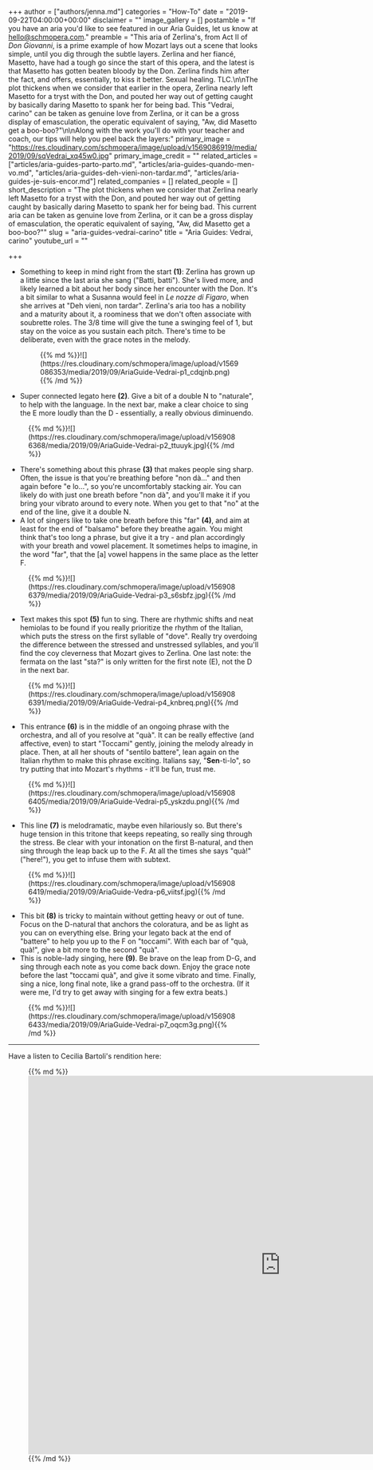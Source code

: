 +++
author = ["authors/jenna.md"]
categories = "How-To"
date = "2019-09-22T04:00:00+00:00"
disclaimer = ""
image_gallery = []
postamble = "If you have an aria you'd like to see featured in our Aria Guides, let us know at [hello@schmopera.com](mailto:hello@schmopera.com)."
preamble = "This aria of Zerlina's, from Act II of _Don Giovanni_, is a prime example of how Mozart lays out a scene that looks simple, until you dig through the subtle layers. Zerlina and her fiancé, Masetto, have had a tough go since the start of this opera, and the latest is that Masetto has gotten beaten bloody by the Don. Zerlina finds him after the fact, and offers, essentially, to kiss it better. Sexual healing. TLC.\n\nThe plot thickens when we consider that earlier in the opera, Zerlina nearly left Masetto for a tryst with the Don, and pouted her way out of getting caught by basically daring Masetto to spank her for being bad. This \"Vedrai, carino\" can be taken as genuine love from Zerlina, or it can be a gross display of emasculation, the operatic equivalent of saying, \"Aw, did Masetto get a boo-boo?\"\n\nAlong with the work you'll do with your teacher and coach, our tips will help you peel back the layers:"
primary_image = "https://res.cloudinary.com/schmopera/image/upload/v1569086919/media/2019/09/sqVedrai_xq45w0.jpg"
primary_image_credit = ""
related_articles = ["articles/aria-guides-parto-parto.md", "articles/aria-guides-quando-men-vo.md", "articles/aria-guides-deh-vieni-non-tardar.md", "articles/aria-guides-je-suis-encor.md"]
related_companies = []
related_people = []
short_description = "The plot thickens when we consider that Zerlina nearly left Masetto for a tryst with the Don, and pouted her way out of getting caught by basically daring Masetto to spank her for being bad. This current aria can be taken as genuine love from Zerlina, or it can be a gross display of emasculation, the operatic equivalent of saying, \"Aw, did Masetto get a boo-boo?\""
slug = "aria-guides-vedrai-carino"
title = "Aria Guides: Vedrai, carino"
youtube_url = ""

+++
* Something to keep in mind right from the start **(1)**: Zerlina has grown up a little since the last aria she sang ("Batti, batti"). She's lived more, and likely learned a bit about her body since her encounter with the Don. It's a bit similar to what a Susanna would feel in _Le nozze di Figaro_, when she arrives at "Deh vieni, non tardar". Zerlina's aria too has a nobility and a maturity about it, a roominess that we don't often associate with soubrette roles. The 3/8 time will give the tune a swinging feel of 1, but stay on the voice as you sustain each pitch. There's time to be deliberate, even with the grace notes in the melody.

  <figure data-type="image">{{% md %}}![](https://res.cloudinary.com/schmopera/image/upload/v1569086353/media/2019/09/AriaGuide-Vedrai-p1_cdqjnb.png){{% /md %}}

  </figure>


* Super connected legato here **(2)**. Give a bit of a double N to "naturale", to help with the language. In the next bar, make a clear choice to sing the E more loudly than the D - essentially, a really obvious diminuendo.

<figure data-type="image">{{% md %}}![](https://res.cloudinary.com/schmopera/image/upload/v1569086368/media/2019/09/AriaGuide-Vedrai-p2_ttuuyk.jpg){{% /md %}}

</figure>

* There's something about this phrase **(3)** that makes people sing sharp. Often, the issue is that you're breathing before "non dà..." and then again before "e lo...", so you're uncomfortably stacking air. You can likely do with just one breath before "non dà", and you'll make it if you bring your vibrato around to every note. When you get to that "no" at the end of the line, give it a double N.
* A lot of singers like to take one breath before this "far" **(4)**, and aim at least for the end of "balsamo" before they breathe again. You might think that's too long a phrase, but give it a try - and plan accordingly with your breath and vowel placement. It sometimes helps to imagine, in the word "far", that the \[a\] vowel happens in the same place as the letter F.

<figure data-type="image">{{% md %}}![](https://res.cloudinary.com/schmopera/image/upload/v1569086379/media/2019/09/AriaGuide-Vedrai-p3_s6sbfz.jpg){{% /md %}}

</figure>

* Text makes this spot **(5)** fun to sing. There are rhythmic shifts and neat hemiolas to be found if you really prioritize the rhythm of the Italian, which puts the stress on the first syllable of "dove". Really try overdoing the difference between the stressed and unstressed syllables, and you'll find the coy cleverness that Mozart gives to Zerlina. One last note: the fermata on the last "sta?" is only written for the first note (E), not the D in the next bar.

<figure data-type="image">{{% md %}}![](https://res.cloudinary.com/schmopera/image/upload/v1569086391/media/2019/09/AriaGuide-Vedrai-p4_knbreq.png){{% /md %}}

</figure>

* This entrance **(6)** is in the middle of an ongoing phrase with the orchestra, and all of you resolve at "quà". It can be really effective (and affective, even) to start "Toccami" gently, joining the melody already in place. Then, at all her shouts of "sentilo battere", lean again on the Italian rhythm to make this phrase exciting. Italians say, "**Sen**-ti-lo", so try putting that into Mozart's rhythms - it'll be fun, trust me.

<figure data-type="image">{{% md %}}![](https://res.cloudinary.com/schmopera/image/upload/v1569086405/media/2019/09/AriaGuide-Vedrai-p5_yskzdu.png){{% /md %}}

</figure>

* This line **(7)** is melodramatic, maybe even hilariously so. But there's huge tension in this tritone that keeps repeating, so really sing through the stress. Be clear with your intonation on the first B-natural, and then sing through the leap back up to the F. At all the times she says "quà!" ("here!"), you get to infuse them with subtext.

<figure data-type="image">{{% md %}}![](https://res.cloudinary.com/schmopera/image/upload/v1569086419/media/2019/09/AriaGuide-Vedra-p6_viitsf.jpg){{% /md %}}

</figure>

* This bit **(8)** is tricky to maintain without getting heavy or out of tune. Focus on the D-natural that anchors the coloratura, and be as light as you can on everything else. Bring your legato back at the end of "battere" to help you up to the F on "toccami". With each bar of "quà, quà!", give a bit more to the second "quà".
* This is noble-lady singing, here **(9)**. Be brave on the leap from D-G, and sing through each note as you come back down. Enjoy the grace note before the last "toccami quà", and give it some vibrato and time. Finally, sing a nice, long final note, like a grand pass-off to the orchestra. (If it were me, I'd try to get away with singing for a few extra beats.)

<figure data-type="image">{{% md %}}![](https://res.cloudinary.com/schmopera/image/upload/v1569086433/media/2019/09/AriaGuide-Vedrai-p7_oqcm3g.png){{% /md %}}

</figure>

***

Have a listen to Cecilia Bartoli's rendition here:

<figure data-type="video">{{% md %}}<iframe width="1011" height="758" src="https://www.youtube.com/embed/IZM1WEm9nKw" frameborder="0" allow="accelerometer; autoplay; encrypted-media; gyroscope; picture-in-picture" allowfullscreen></iframe>{{% /md %}}

</figure>